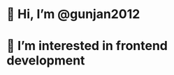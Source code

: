 # 👋 Hi, I’m @gunjan2012
# 👀 I’m interested in frontend development

<!---
gunjan2012/gunjan2012 is a ✨ special ✨ repository because its `README.md` (this file) appears on your GitHub profile.
You can click the Preview link to take a look at your changes.
--->
